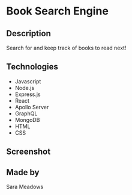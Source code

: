 # Book Search Engine

## Description
Search for and keep track of books to read next!

## Technologies
* Javascript
* Node.js
* Express.js
* React
* Apollo Server
* GraphQL
* MongoDB
* HTML
* CSS

## Screenshot


## Made by
Sara Meadows
